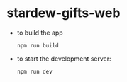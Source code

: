 # stardew-gifts-web

- to build the app
  ```
  npm run build
  ```
  
- to start the development server:
  ```
  npm run dev
  ```
